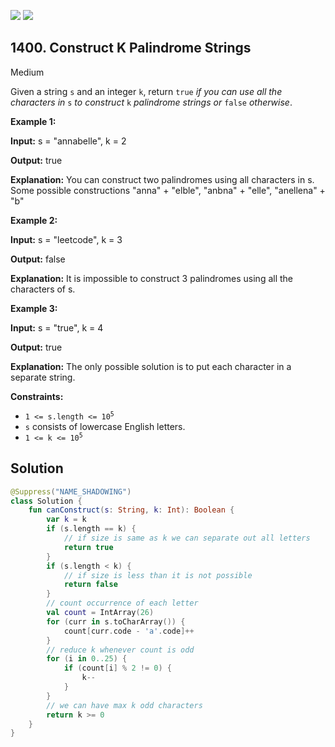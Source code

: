 [![](https://img.shields.io/github/stars/javadev/LeetCode-in-Kotlin?label=Stars&style=flat-square)](https://github.com/javadev/LeetCode-in-Kotlin)
[![](https://img.shields.io/github/forks/javadev/LeetCode-in-Kotlin?label=Fork%20me%20on%20GitHub%20&style=flat-square)](https://github.com/javadev/LeetCode-in-Kotlin/fork)

## 1400\. Construct K Palindrome Strings

Medium

Given a string `s` and an integer `k`, return `true` _if you can use all the characters in_ `s` _to construct_ `k` _palindrome strings or_ `false` _otherwise_.

**Example 1:**

**Input:** s = "annabelle", k = 2

**Output:** true

**Explanation:** You can construct two palindromes using all characters in s. Some possible constructions "anna" + "elble", "anbna" + "elle", "anellena" + "b"

**Example 2:**

**Input:** s = "leetcode", k = 3

**Output:** false

**Explanation:** It is impossible to construct 3 palindromes using all the characters of s.

**Example 3:**

**Input:** s = "true", k = 4

**Output:** true

**Explanation:** The only possible solution is to put each character in a separate string.

**Constraints:**

*   <code>1 <= s.length <= 10<sup>5</sup></code>
*   `s` consists of lowercase English letters.
*   <code>1 <= k <= 10<sup>5</sup></code>

## Solution

```kotlin
@Suppress("NAME_SHADOWING")
class Solution {
    fun canConstruct(s: String, k: Int): Boolean {
        var k = k
        if (s.length == k) {
            // if size is same as k we can separate out all letters
            return true
        }
        if (s.length < k) {
            // if size is less than it is not possible
            return false
        }
        // count occurrence of each letter
        val count = IntArray(26)
        for (curr in s.toCharArray()) {
            count[curr.code - 'a'.code]++
        }
        // reduce k whenever count is odd
        for (i in 0..25) {
            if (count[i] % 2 != 0) {
                k--
            }
        }
        // we can have max k odd characters
        return k >= 0
    }
}
```